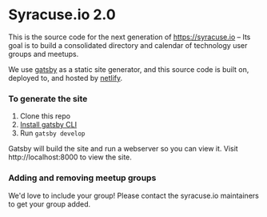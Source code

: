 # Syracuse.io 2.0

This is the source code for the next generation of https://syracuse.io – Its goal is 
to build a consolidated directory and calendar of technology user groups and meetups.

We use [gatsby](https://gatsbyjs.org) as a static site generator, and this source code
is built on, deployed to, and hosted by [netlify](https://www.netlify.com).

### To generate the site

1. Clone this repo
2. [Install gatsby CLI](https://www.gatsbyjs.org/tutorial/part-zero/#install-gatsby-cli)
3. Run `gatsby develop`

Gatsby will build the site and run a webserver so you can view it.  Visit
http://localhost:8000 to view the site.

### Adding and removing meetup groups

We'd love to include your group! Please contact the syracuse.io maintainers to get your 
group added.

